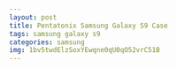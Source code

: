 ```yaml
---
layout: post
title: Pentatonix Samsung Galaxy S9 Case
tags: samsung galaxy s9
categories: samsung
img: 1bv5twdElzSoxYEwqne0qU0qO52vrC51B
---
```

